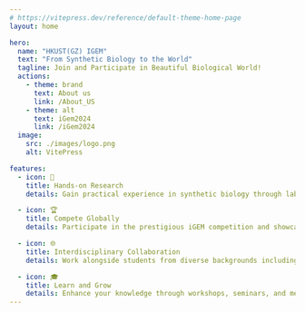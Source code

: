 ```yaml
---
# https://vitepress.dev/reference/default-theme-home-page
layout: home

hero:
  name: "HKUST(GZ) IGEM"
  text: "From Synthetic Biology to the World"
  tagline: Join and Participate in Beautiful Biological World!
  actions:
    - theme: brand
      text: About us
      link: /About_US
    - theme: alt
      text: iGem2024
      link: /iGem2024
  image:
    src: ./images/logo.png
    alt: VitePress

features:
  - icon: 🧪
    title: Hands-on Research
    details: Gain practical experience in synthetic biology through lab work and independent research projects. Design and construct novel genetic circuits to address real-world challenges.

  - icon: 🏆 
    title: Compete Globally
    details: Participate in the prestigious iGEM competition and showcase your work to an international audience of scientists, experts, and peers.

  - icon: 🌐
    title: Interdisciplinary Collaboration  
    details: Work alongside students from diverse backgrounds including biology, engineering, computer science, and more. Foster an interdisciplinary approach to problem-solving.

  - icon: 🎓
    title: Learn and Grow
    details: Enhance your knowledge through workshops, seminars, and mentorship opportunities. Develop essential skills for a future career in synthetic biology or related fields.
---
```


